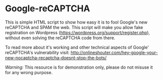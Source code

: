 # Google-reCAPTCHA
This is simple HTML script to show how easy it is to fool Google's new reCAPTCHA and SPAM the web.
This script will make you allow fake registration on Wordpress (https://wordpress.org/support/register.php), without even solving the reCAPTCHA code from there.

To read more about it's working and other technical aspects of Google' reCAPTCHA's vulnerability visit: http://onlineshouter.com/hey-google-your-new-nocaptcha-recaptcha-doesnt-stop-the-bots/

*Warning:* This resource is for demonstration only, please do not misuse it for any wrong purpose.
